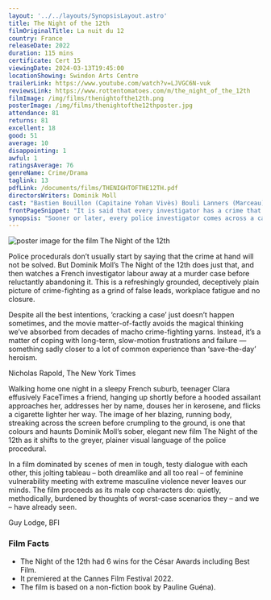```yaml
---
layout: '../../layouts/SynopsisLayout.astro'
title: The Night of the 12th
filmOriginalTitle: La nuit du 12
country: France
releaseDate: 2022
duration: 115 mins
certificate: Cert 15
viewingDate: 2024-03-13T19:45:00
locationShowing: Swindon Arts Centre
trailerLink: https://www.youtube.com/watch?v=LJVGC6N-vuk
reviewsLink: https://www.rottentomatoes.com/m/the_night_of_the_12th
filmImage: /img/films/thenightofthe12th.png
posterImage: /img/films/thenightofthe12thposter.jpg
attendance: 81
returns: 81
excellent: 18
good: 51
average: 10
disappointing: 1
awful: 1
ratingsAverage: 76
genreName: Crime/Drama
taglink: 13
pdfLink: /documents/films/THENIGHTOFTHE12TH.pdf
directorsWriters: Dominik Moll
cast: "Bastien Bouillon (Capitaine Yohan Vivès) Bouli Lanners (Marceau) Pauline Serieys (Nannie)"
frontPageSnippet: "It is said that every investigator has a crime that haunts them, a case that hurts them more than the others, without them necessarily knowing why.  For Yohan that case is the murder of Clara."
synopsis: "Sooner or later, every police investigator comes across a case that remains unsolved and which haunts him.  For Yohan, Clara’s murder is that case.  What starts as a thorough investigation into the victim’s life soon turns into a nagging obsession.  Then his assistant Marceau divorces, in full burn-out."
--- 
```

![poster image for the film The Night of the 12th]( /img/films/thenightofthe12th.png "alt text") 

Police procedurals don’t usually start by saying that the crime at hand will not be solved.  But Dominik Moll’s The Night of the 12th does just that, and then watches a French investigator labour away at a murder case before reluctantly abandoning it.  This is a refreshingly grounded, deceptively plain picture of crime-fighting as a grind of false leads, workplace fatigue and no closure.

Despite all the best intentions, ‘cracking a case’ just doesn’t happen sometimes, and the movie matter-of-factly avoids the magical thinking we’ve absorbed from decades of macho crime-fighting yarns.  Instead, it’s a matter of coping with long-term, slow-motion frustrations and failure — something sadly closer to a lot of common experience than ‘save-the-day’ heroism.

<div class="review__author review__author--review1"> 
Nicholas Rapold, The New York Times
</div> 

Walking home one night in a sleepy French suburb, teenager Clara effusively FaceTimes a friend, hanging up shortly before a hooded assailant approaches her, addresses her by name, douses her in kerosene, and flicks a cigarette lighter her way.  The image of her blazing, running body, streaking across the screen before crumpling to the ground, is one that colours and haunts Dominik Moll’s sober, elegant new film The Night of the 12th as it shifts to the greyer, plainer visual language of the police procedural.

In a film dominated by scenes of men in tough, testy dialogue with each other, this jolting tableau – both dreamlike and all too real – of feminine vulnerability meeting with extreme masculine violence never leaves our minds.  The film proceeds as its male cop characters do: quietly, methodically, burdened by thoughts of worst-case scenarios they – and we – have already seen.

<div class="review__author"> 
Guy Lodge, BFI
</div> 

### Film Facts 

* The Night of the 12th had 6 wins for the César Awards including Best Film.
* It premiered at the Cannes Film Festival 2022.
* The film is based on a non-fiction book by Pauline Guéna).